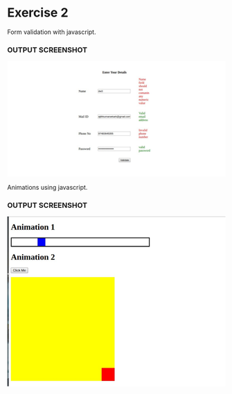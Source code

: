 # Exercise 2

Form validation with javascript.

### OUTPUT SCREENSHOT
 ![Alt text](jsformvalidation.jpg?raw=true "OUTPUT")

Animations using javascript.

### OUTPUT SCREENSHOT
 ![Alt text](javani.jpg?raw=true "OUTPUT")

